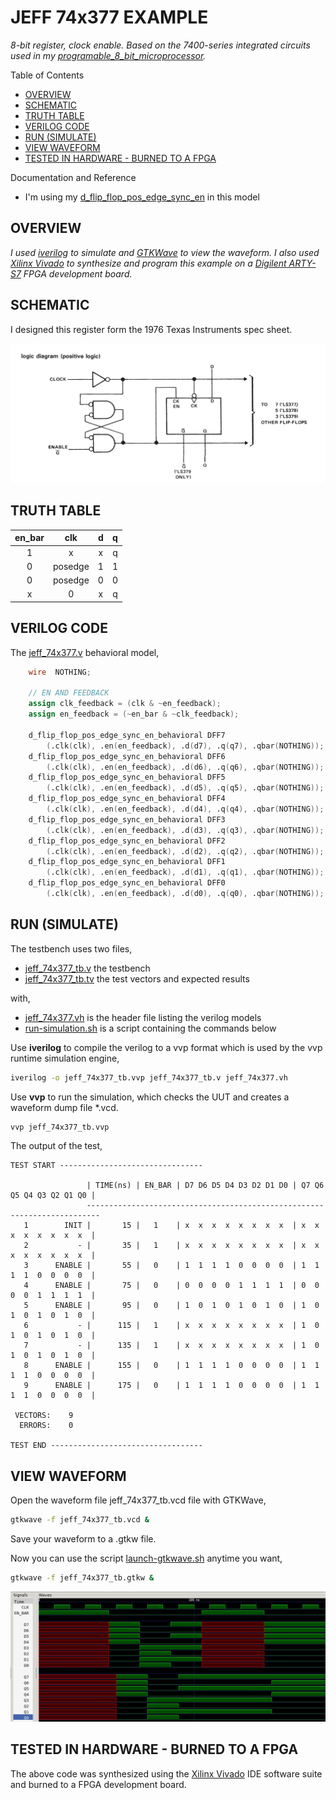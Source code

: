 # JEFF 74x377 EXAMPLE

_8-bit register, clock enable.
Based on the 7400-series integrated circuits used in my
[programable_8_bit_microprocessor](https://github.com/JeffDeCola/my-verilog-examples/tree/master/systems/microprocessors/programable_8_bit_microprocessor)._

Table of Contents

* [OVERVIEW](https://github.com/JeffDeCola/my-verilog-examples/tree/master/sequential-logic/registers/jeff_74x377#overview)
* [SCHEMATIC](https://github.com/JeffDeCola/my-verilog-examples/tree/master/sequential-logic/registers/jeff_74x377#schematic)
* [TRUTH TABLE](https://github.com/JeffDeCola/my-verilog-examples/tree/master/sequential-logic/registers/jeff_74x377#truth-table)
* [VERILOG CODE](https://github.com/JeffDeCola/my-verilog-examples/tree/master/sequential-logic/registers/jeff_74x377#verilog-code)
* [RUN (SIMULATE)](https://github.com/JeffDeCola/my-verilog-examples/tree/master/sequential-logic/registers/jeff_74x377#run-simulate)
* [VIEW WAVEFORM](https://github.com/JeffDeCola/my-verilog-examples/tree/master/sequential-logic/registers/jeff_74x377#view-waveform)
* [TESTED IN HARDWARE - BURNED TO A FPGA](https://github.com/JeffDeCola/my-verilog-examples/tree/master/sequential-logic/registers/jeff_74x377#tested-in-hardware---burned-to-a-fpga)

Documentation and Reference

* I'm using my
  [d_flip_flop_pos_edge_sync_en](https://github.com/JeffDeCola/my-verilog-examples/tree/master/basic-code/sequential-logic/d_flip_flop_pos_edge_sync_en)
  in this model

## OVERVIEW

_I used
[iverilog](https://github.com/JeffDeCola/my-cheat-sheets/tree/master/hardware/tools/simulation/iverilog-cheat-sheet)
to simulate and
[GTKWave](https://github.com/JeffDeCola/my-cheat-sheets/tree/master/hardware/tools/simulation/gtkwave-cheat-sheet)
to view the waveform. I also used
[Xilinx Vivado](https://github.com/JeffDeCola/my-cheat-sheets/tree/master/hardware/tools/synthesis/xilinx-vivado-cheat-sheet)
to synthesize and program this example on a
[Digilent ARTY-S7](https://github.com/JeffDeCola/my-cheat-sheets/tree/master/hardware/development/fpga-development-boards/digilent-arty-s7-cheat-sheet)
FPGA development board._

## SCHEMATIC

I designed this register form the 1976 Texas Instruments spec sheet.

![IMAGE - ti-74x377-schematic.jpg - IMAGE](../../../docs/pics/sequential-logic/ti-74x377-schematic.jpg)

## TRUTH TABLE

| en_bar | clk     | d  | q |
|:------:|:-------:|:--:|:-:|
|  1     | x       | x  | q |
|  0     | posedge | 1  | 1 |
|  0     | posedge | 0  | 0 |
|  x     |  0      | x  | q |

## VERILOG CODE

The
[jeff_74x377.v](https://github.com/JeffDeCola/my-verilog-examples/blob/master/sequential-logic/registers/jeff_74x377/jeff_74x377.v)
behavioral model,

```verilog
    wire  NOTHING;

    // EN AND FEEDBACK
    assign clk_feedback = (clk & ~en_feedback);
    assign en_feedback = (~en_bar & ~clk_feedback);

    d_flip_flop_pos_edge_sync_en_behavioral DFF7
        (.clk(clk), .en(en_feedback), .d(d7), .q(q7), .qbar(NOTHING));
    d_flip_flop_pos_edge_sync_en_behavioral DFF6
        (.clk(clk), .en(en_feedback), .d(d6), .q(q6), .qbar(NOTHING));
    d_flip_flop_pos_edge_sync_en_behavioral DFF5
        (.clk(clk), .en(en_feedback), .d(d5), .q(q5), .qbar(NOTHING));
    d_flip_flop_pos_edge_sync_en_behavioral DFF4
        (.clk(clk), .en(en_feedback), .d(d4), .q(q4), .qbar(NOTHING));
    d_flip_flop_pos_edge_sync_en_behavioral DFF3
        (.clk(clk), .en(en_feedback), .d(d3), .q(q3), .qbar(NOTHING));
    d_flip_flop_pos_edge_sync_en_behavioral DFF2
        (.clk(clk), .en(en_feedback), .d(d2), .q(q2), .qbar(NOTHING));
    d_flip_flop_pos_edge_sync_en_behavioral DFF1
        (.clk(clk), .en(en_feedback), .d(d1), .q(q1), .qbar(NOTHING));
    d_flip_flop_pos_edge_sync_en_behavioral DFF0
        (.clk(clk), .en(en_feedback), .d(d0), .q(q0), .qbar(NOTHING));
```

## RUN (SIMULATE)

The testbench uses two files,

* [jeff_74x377_tb.v](https://github.com/JeffDeCola/my-verilog-examples/blob/master/sequential-logic/registers/jeff_74x377/jeff_74x377_tb.v)
  the testbench
* [jeff_74x377_tb.tv](https://github.com/JeffDeCola/my-verilog-examples/blob/master/sequential-logic/registers/jeff_74x377/jeff_74x377_tb.tv)
  the test vectors and expected results

with,

* [jeff_74x377.vh](https://github.com/JeffDeCola/my-verilog-examples/blob/master/sequential-logic/registers/jeff_74x377/jeff_74x377.vh)
  is the header file listing the verilog models
* [run-simulation.sh](https://github.com/JeffDeCola/my-verilog-examples/blob/master/sequential-logic/registers/jeff_74x377/run-simulation.sh)
  is a script containing the commands below

Use **iverilog** to compile the verilog to a vvp format
which is used by the vvp runtime simulation engine,

```bash
iverilog -o jeff_74x377_tb.vvp jeff_74x377_tb.v jeff_74x377.vh
```

Use **vvp** to run the simulation, which checks the UUT
and creates a waveform dump file *.vcd.

```bash
vvp jeff_74x377_tb.vvp
```

The output of the test,

```text
TEST START --------------------------------

                 | TIME(ns) | EN_BAR | D7 D6 D5 D4 D3 D2 D1 D0 | Q7 Q6 Q5 Q4 Q3 Q2 Q1 Q0 |
                 -------------------------------------------------------------------------
   1        INIT |       15 |   1    | x  x  x  x  x  x  x  x  | x  x  x  x  x  x  x  x  |
   2           - |       35 |   1    | x  x  x  x  x  x  x  x  | x  x  x  x  x  x  x  x  |
   3      ENABLE |       55 |   0    | 1  1  1  1  0  0  0  0  | 1  1  1  1  0  0  0  0  |
   4      ENABLE |       75 |   0    | 0  0  0  0  1  1  1  1  | 0  0  0  0  1  1  1  1  |
   5      ENABLE |       95 |   0    | 1  0  1  0  1  0  1  0  | 1  0  1  0  1  0  1  0  |
   6           - |      115 |   1    | x  x  x  x  x  x  x  x  | 1  0  1  0  1  0  1  0  |
   7           - |      135 |   1    | x  x  x  x  x  x  x  x  | 1  0  1  0  1  0  1  0  |
   8      ENABLE |      155 |   0    | 1  1  1  1  0  0  0  0  | 1  1  1  1  0  0  0  0  |
   9      ENABLE |      175 |   0    | 1  1  1  1  0  0  0  0  | 1  1  1  1  0  0  0  0  |

 VECTORS:    9
  ERRORS:    0

TEST END ----------------------------------
```

## VIEW WAVEFORM

Open the waveform file jeff_74x377_tb.vcd file with GTKWave,

```bash
gtkwave -f jeff_74x377_tb.vcd &
```

Save your waveform to a .gtkw file.

Now you can use the script
[launch-gtkwave.sh](https://github.com/JeffDeCola/my-verilog-examples/blob/master/launch-GTKWave-script/launch-gtkwave.sh)
anytime you want,

```bash
gtkwave -f jeff_74x377_tb.gtkw &
```

![jeff_74x377-waveform.jpg](../../../docs/pics/sequential-logic/jeff_74x377-waveform.jpg)

## TESTED IN HARDWARE - BURNED TO A FPGA

The above code was synthesized using the
[Xilinx Vivado](https://github.com/JeffDeCola/my-cheat-sheets/tree/master/hardware/tools/synthesis/xilinx-vivado-cheat-sheet)
IDE software suite and burned to a FPGA development board.
